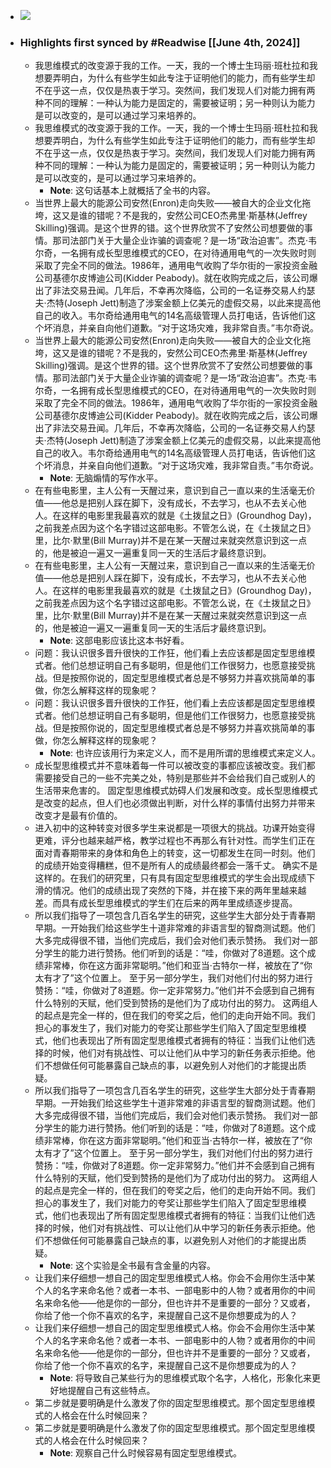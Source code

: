 - ![](https://weread-1258476243.file.myqcloud.com/weread/cover/59/YueWen_915642/s_YueWen_915642.jpg)
- ### Highlights first synced by #Readwise [[June 4th, 2024]]
    - 我思维模式的改变源于我的工作。一天，我的一个博士生玛丽·班杜拉和我想要弄明白，为什么有些学生如此专注于证明他们的能力，而有些学生却不在乎这一点，仅仅是热衷于学习。突然间，我们发现人们对能力拥有两种不同的理解：一种认为能力是固定的，需要被证明；另一种则认为能力是可以改变的，是可以通过学习来培养的。
    - 我思维模式的改变源于我的工作。一天，我的一个博士生玛丽·班杜拉和我想要弄明白，为什么有些学生如此专注于证明他们的能力，而有些学生却不在乎这一点，仅仅是热衷于学习。突然间，我们发现人们对能力拥有两种不同的理解：一种认为能力是固定的，需要被证明；另一种则认为能力是可以改变的，是可以通过学习来培养的。
        - **Note**: 这句话基本上就概括了全书的内容。
    - 当世界上最大的能源公司安然(Enron)走向失败——被自大的企业文化拖垮，这又是谁的错呢？不是我的，安然公司CEO杰弗里·斯基林(Jeffrey Skilling)强调。是这个世界的错。这个世界欣赏不了安然公司想要做的事情。那司法部门关于大量企业诈骗的调查呢？是一场“政治迫害”。杰克·韦尔奇，一名拥有成长型思维模式的CEO，在对待通用电气的一次失败时则采取了完全不同的做法。1986年，通用电气收购了华尔街的一家投资金融公司基德尔皮博迪公司(Kidder Peabody)。就在收购完成之后，该公司爆出了非法交易丑闻。几年后，不幸再次降临，公司的一名证券交易人约瑟夫·杰特(Joseph Jett)制造了涉案金额上亿美元的虚假交易，以此来提高他自己的收入。韦尔奇给通用电气的14名高级管理人员打电话，告诉他们这个坏消息，并亲自向他们道歉。“对于这场灾难，我非常自责。”韦尔奇说。
    - 当世界上最大的能源公司安然(Enron)走向失败——被自大的企业文化拖垮，这又是谁的错呢？不是我的，安然公司CEO杰弗里·斯基林(Jeffrey Skilling)强调。是这个世界的错。这个世界欣赏不了安然公司想要做的事情。那司法部门关于大量企业诈骗的调查呢？是一场“政治迫害”。杰克·韦尔奇，一名拥有成长型思维模式的CEO，在对待通用电气的一次失败时则采取了完全不同的做法。1986年，通用电气收购了华尔街的一家投资金融公司基德尔皮博迪公司(Kidder Peabody)。就在收购完成之后，该公司爆出了非法交易丑闻。几年后，不幸再次降临，公司的一名证券交易人约瑟夫·杰特(Joseph Jett)制造了涉案金额上亿美元的虚假交易，以此来提高他自己的收入。韦尔奇给通用电气的14名高级管理人员打电话，告诉他们这个坏消息，并亲自向他们道歉。“对于这场灾难，我非常自责。”韦尔奇说。
        - **Note**: 无脑煽情的写作水平。
    - 在有些电影里，主人公有一天醒过来，意识到自己一直以来的生活毫无价值——他总是把别人踩在脚下，没有成长，不去学习，也从不去关心他人。在这样的电影里我最喜欢的就是《土拨鼠之日》(Groundhog Day)，之前我差点因为这个名字错过这部电影。不管怎么说，在《土拨鼠之日》里，比尔·默里(Bill Murray)并不是在某一天醒过来就突然意识到这一点的，他是被迫一遍又一遍重复同一天的生活后才最终意识到。
    - 在有些电影里，主人公有一天醒过来，意识到自己一直以来的生活毫无价值——他总是把别人踩在脚下，没有成长，不去学习，也从不去关心他人。在这样的电影里我最喜欢的就是《土拨鼠之日》(Groundhog Day)，之前我差点因为这个名字错过这部电影。不管怎么说，在《土拨鼠之日》里，比尔·默里(Bill Murray)并不是在某一天醒过来就突然意识到这一点的，他是被迫一遍又一遍重复同一天的生活后才最终意识到。
        - **Note**: 这部电影应该比这本书好看。
    - 问题：我认识很多晋升很快的工作狂，他们看上去应该都是固定型思维模式者。他们总想证明自己有多聪明，但是他们工作很努力，也愿意接受挑战。但是按照你说的，固定型思维模式者总是不够努力并喜欢挑简单的事做，你怎么解释这样的现象呢？
    - 问题：我认识很多晋升很快的工作狂，他们看上去应该都是固定型思维模式者。他们总想证明自己有多聪明，但是他们工作很努力，也愿意接受挑战。但是按照你说的，固定型思维模式者总是不够努力并喜欢挑简单的事做，你怎么解释这样的现象呢？
        - **Note**: 也许应该用行为来定义人，而不是用所谓的思维模式来定义人。
    - 成长型思维模式并不意味着每一件可以被改变的事都应该被改变。我们都需要接受自己的一些不完美之处，特别是那些并不会给我们自己或别人的生活带来危害的。
固定型思维模式妨碍人们发展和改变。成长型思维模式是改变的起点，但人们也必须做出判断，对什么样的事情付出努力并带来改变才是最有价值的。
    - 进入初中的这种转变对很多学生来说都是一项很大的挑战。功课开始变得更难，评分也越来越严格，教学过程也不再那么有针对性。而学生们正在面对青春期带来的身体和角色上的转变，这一切都发生在同一时刻。他们的成绩开始变得糟糕，但不是所有人的成绩最终都会一落千丈。
确实不是这样的。在我们的研究里，只有具有固定型思维模式的学生会出现成绩下滑的情况。他们的成绩出现了突然的下降，并在接下来的两年里越来越差。而具有成长型思维模式的学生们在后来的两年里成绩逐步提高。
    - 所以我们指导了一项包含几百名学生的研究，这些学生大部分处于青春期早期。一开始我们给这些学生十道非常难的非语言型的智商测试题。他们大多完成得很不错，当他们完成后，我们会对他们表示赞扬。
我们对一部分学生的能力进行赞扬。他们听到的话是：“哇，你做对了8道题。这个成绩非常棒，你在这方面非常聪明。”他们和亚当·古特尔一样，被放在了“你太有才了”这个位置上。
至于另一部分学生，我们对他们付出的努力进行赞扬：“哇，你做对了8道题。你一定非常努力。”他们并不会感到自己拥有什么特别的天赋，他们受到赞扬的是他们为了成功付出的努力。
这两组人的起点是完全一样的，但在我们的夸奖之后，他们的走向开始不同。我们担心的事发生了，我们对能力的夸奖让那些学生们陷入了固定型思维模式，他们也表现出了所有固定型思维模式者拥有的特征：当我们让他们选择的时候，他们对有挑战性、可以让他们从中学习的新任务表示拒绝。他们不想做任何可能暴露自己缺点的事，以避免别人对他们的才能提出质疑。
    - 所以我们指导了一项包含几百名学生的研究，这些学生大部分处于青春期早期。一开始我们给这些学生十道非常难的非语言型的智商测试题。他们大多完成得很不错，当他们完成后，我们会对他们表示赞扬。
我们对一部分学生的能力进行赞扬。他们听到的话是：“哇，你做对了8道题。这个成绩非常棒，你在这方面非常聪明。”他们和亚当·古特尔一样，被放在了“你太有才了”这个位置上。
至于另一部分学生，我们对他们付出的努力进行赞扬：“哇，你做对了8道题。你一定非常努力。”他们并不会感到自己拥有什么特别的天赋，他们受到赞扬的是他们为了成功付出的努力。
这两组人的起点是完全一样的，但在我们的夸奖之后，他们的走向开始不同。我们担心的事发生了，我们对能力的夸奖让那些学生们陷入了固定型思维模式，他们也表现出了所有固定型思维模式者拥有的特征：当我们让他们选择的时候，他们对有挑战性、可以让他们从中学习的新任务表示拒绝。他们不想做任何可能暴露自己缺点的事，以避免别人对他们的才能提出质疑。
        - **Note**: 这个实验是全书最有含金量的内容。
    - 让我们来仔细想一想自己的固定型思维模式人格。你会不会用你生活中某个人的名字来命名他？或者一本书、一部电影中的人物？或者用你的中间名来命名他——他是你的一部分，但也许并不是重要的一部分？又或者，你给了他一个你不喜欢的名字，来提醒自己这不是你想要成为的人？
    - 让我们来仔细想一想自己的固定型思维模式人格。你会不会用你生活中某个人的名字来命名他？或者一本书、一部电影中的人物？或者用你的中间名来命名他——他是你的一部分，但也许并不是重要的一部分？又或者，你给了他一个你不喜欢的名字，来提醒自己这不是你想要成为的人？
        - **Note**: 将导致自己某些行为的思维模式取个名字，人格化，形象化来更好地提醒自己有这些特点。
    - 第二步就是要明确是什么激发了你的固定型思维模式。那个固定型思维模式的人格会在什么时候回来？
    - 第二步就是要明确是什么激发了你的固定型思维模式。那个固定型思维模式的人格会在什么时候回来？
        - **Note**: 观察自己什么时候容易有固定型思维模式。
